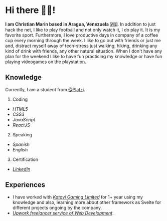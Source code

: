 # Hi there 👋🏻!
__I am Christian Marin based in Aragua, Venezuela 🇻🇪__. In addition to just hack the net, I like to play football and not only watch it, I do play it. It is my favorite sport. Furthermore, I love productive days in company of a coffee cup every morning through the week. I like to go out with friends or just me and, distract myself away of tech-stress just walking, hiking, drinking any kind of drink with friends, any other natural situation. When I don't have any plan for the weekend I like to have fun practicing my knowledge or have fun playing videogames on the playstation.

## Knowledge
Currently, I am a student from [@Platzi](https://platzi.com).

1. Coding
  * _HTML5_
  * _CSS3_
  * _JavaScript_ 
  * _ReactJS_
2. Speaking
  * _Spanish_
  * _English_
3. Certification
  * [_LinkedIn_](https://www.linkedin.com/in/christianmarindaza/)
 
## Experiences
* I have worked with [_Katavi Gaming Limited_](https://tbet.co.tz) for 1+ year using my knowledge and also, learning more about other framework as Svelte for different projects ongoing by the company. 
* [_Upwork freelancer service of Web Development_](https://www.upwork.com/freelancers/~01b2619ccbe701fea7).


<!---
Dazzae-exe/Dazzae-exe is a ✨ special ✨ repository because its `README.md` (this file) appears on your GitHub profile.
You can click the Preview link to take a look at your changes.
--->
